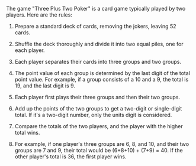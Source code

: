 The game "Three Plus Two Poker" is a card game typically played by two players. Here are the rules:

1. Prepare a standard deck of cards, removing the jokers, leaving 52 cards.

2. Shuffle the deck thoroughly and divide it into two equal piles, one for each player.

3. Each player separates their cards into three groups and two groups.

4. The point value of each group is determined by the last digit of the total point value. For example, if a group consists of a 10 and a 9, the total is 19, and the last digit is 9.

5. Each player first plays their three groups and then their two groups.

6. Add up the points of the two groups to get a two-digit or single-digit total. If it's a two-digit number, only the units digit is considered.

7. Compare the totals of the two players, and the player with the higher total wins.

8. For example, if one player's three groups are 6, 8, and 10, and their two groups are 7 and 9, their total would be (6+8+10) + (7+9) = 40. If the other player's total is 36, the first player wins.
